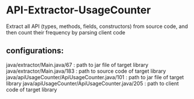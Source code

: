 # API-Extractor-UsageCounter
Extract all API (types, methods, fields, constructors) from source code, and then count their frequency by parsing client code

## configurations:
java/extractor/Main.java/67 : path to jar file of target library
java/extractor/Main.java/183 : path to source code of target library
java/apiUsageCounter/ApiUsageCounter.java/101 : path to jar file of target library
java/apiUsageCounter/ApiUsageCounter.java/205 : path to client code of target library
